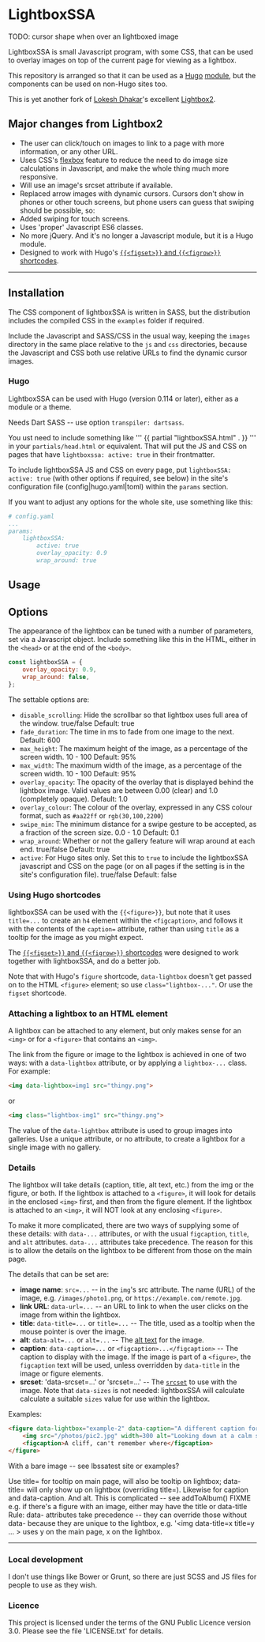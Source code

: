 # LightboxSSA

TODO: cursor shape when over an lightboxed image

LightboxSSA is small Javascript program, with some CSS, that can be used to overlay images on top of the current page for viewing as a lightbox.

This repository is arranged so that it can be used as a [Hugo](https://gohugo.io/) [module](https://gohugo.io/hugo-modules/use-modules/), but the components can be used on non-Hugo sites too.

This is yet another fork of 
[Lokesh Dhakar](http://www.lokeshdhakar.com)'s excellent [Lightbox2](https://github.com/lokesh/lightbox2).

## Major changes from Lightbox2

* The user can click/touch on images to link to a page with more information, or any other URL.
* Uses CSS's [flexbox](https://css-tricks.com/snippets/css/a-guide-to-flexbox/) feature to reduce the need to do image size calculations in Javascript,
  and make the whole thing much more responsive.
* Will use an image's srcset attribute if available.
* Replaced arrow images with dynamic cursors.  Cursors don't show in phones or other
  touch screens, but phone users can guess that swiping should be possible, so:
* Added swiping for touch screens.
* Uses 'proper' Javascript ES6 classes.
* No more jQuery.  And it's no longer a Javascript module, but it is a Hugo module.
* Designed to work with Hugo's [`{{<figset>}}` and `{{<figrow>}}` shortcodes](https://github.com/StarsoftAnalysis/figset).

---

## Installation

The CSS component of lightboxSSA is written in SASS, but the distribution includes the compiled CSS in the `examples` folder
if required.

Include the Javascript and SASS/CSS in the usual way, keeping the `images` directory in the same
place relative to the `js` and `css` directories, because the Javascript and CSS both use relative URLs to find the 
dynamic cursor images.

### Hugo

LightboxSSA can be used with Hugo (version 0.114 or later), either as a module or a theme.

Needs Dart SASS -- use option `transpiler: dartsass`.

You ust need to include something like
'''
{{ partial "lightboxSSA.html" . }}
'''
in your `partials/head.html` or equivalent.
That will put the JS and CSS on pages
that have `lightboxssa: active: true` in their frontmatter.

To include lightboxSSA JS and CSS on every page,
put
`lightboxSSA: active: true`
(with other options if required, see below)
in the site's configuration file (config|hugo.yaml|toml) 
within the `params` section.

If you want to adjust any options for the whole site, use something like this:
```yaml
# config.yaml
...
params:
    lightboxSSA: 
        active: true
        overlay_opacity: 0.9
        wrap_around: true
```

## Usage

## Options

The appearance of the lightbox can be tuned with a number of parameters, set via a Javascript object.  Include something
like this in the HTML, either in the `<head>` or at the end of the `<body>`.

```javascript
const lightboxSSA = {
    overlay_opacity: 0.9,
	wrap_around: false,
};
```

The settable options are:

* `disable_scrolling`: Hide the scrollbar so that lightbox uses full area of the window. true/false  Default: true
* `fade_duration`: The time in ms to fade from one image to the next.  Default: 600
* `max_height`: The maximum height of the image, as a percentage of the screen width. 10 - 100 Default: 95%
* `max_width`: The maximum width of the image, as a percentage of the screen width. 10 - 100  Default: 95%
* `overlay_opacity`: The opacity of the overlay that is displayed behind the lightbox image.  Valid values are between 0.00 (clear) and 1.0 (completely opaque).  Default: 1.0
* `overlay_colour`: The colour of the overlay, expressed in any CSS colour format, such as `#aa22ff` or `rgb(30,100,2200`)
* `swipe_min`: The minimum distance for a swipe gesture to be accepted, as a fraction of the screen size.  0.0 - 1.0  Default: 0.1
* `wrap_around`: Whether or not the gallery feature will wrap around at each end. true/false  Default: true
* `active`: For Hugo sites only.  Set this to `true` to include the lightboxSSA javascript and CSS on the page (or on all pages if
the setting is in the site's configuration file).  true/false  Default: false

### Using Hugo shortcodes

lightboxSSA can be used with the `{{<figure>}}`, but note that it uses `title=...` to create an `h4` element within the `<figcaption>`, and follows it
with the contents of the `caption=` attribute, rather than using `title` as a tooltip for the image as you might expect.

The [`{{<figset>}}` and `{{<figrow>}}` shortcodes](https://github.com/StarsoftAnalysis/figset) were designed to work together with lightboxSSA, and do a better job.

Note that with Hugo's `figure` shortcode, `data-lightbox` doesn't get passed on to the HTML `<figure>` element; so use `class="lightbox-..."`.
Or use the `figset` shortcode.

### Attaching a lightbox to an HTML element

A lightbox can be attached to any element, but only makes sense for an `<img>` or for a `<figure>` that contains an `<img>`.

The link from the figure or image to the lightbox is achieved in one of two ways: with a `data-lightbox` attribute, or by
applying a `lightbox-...` class.  For example:

```html
<img data-lightbox=img1 src="thingy.png">
```
or
```html
<img class="lightbox-img1" src="thingy.png">
```

The value of the `data-lightbox` attribute is used to group images into galleries.  Use a unique attribute,
or no attribute, to create a lightbox for a single image with no gallery.

### Details 
The lightbox will take details (caption, title, alt text, etc.) from the img or the figure, or both.  If the lightbox is attached
to a `<figure>`, it will look for details in the enclosed `<img>` first, and then from the figure element.  If the lightbox is attached
to an `<img>`, it will NOT look at any enclosing `<figure>`.

To make it more complicated, there are two ways of supplying some of these details: with `data-...` attributes, or with the usual
`figcaption`, `title`, and `alt` attributes.  `data-...` attributes take precedence.  The reason for this is to allow
the details on the lightbox to be different from those on the main page.  

The details that can be set are:

* **image name**: `src=...` -- in the `img`'s src attribute.  The name (URL) of the image, e.g. `/images/photo1.png`, or `https://example.com/remote.jpg`.
* **link URL**: `data-url=...` -- an URL to link to when the user clicks on the image from within the lightbox.
* **title**: `data-title=...` or `title=...` -- The title, used as a tooltip when the mouse pointer is over the image.
* **alt**: `data-alt=...` or `alt=...` -- The [alt text](https://en.wikipedia.org/wiki/Alt_attribute) for the image.
* **caption**: `data-caption=...` or `<figcaption>...</figcaption>` -- The caption to display with the image.  If the image is part
of a `<figure>`, the `figcaption` text will be used, unless overridden by `data-title` in the image or figure elements. 
* **srcset**: 'data-srcset=...' or 'srcset=...' -- The [`srcset`](https://developer.mozilla.org/en-US/docs/Web/API/HTMLImageElement/srcset) to use with the image.
Note that `data-sizes` is not needed: lightboxSSA will calculate calculate a suitable `sizes` value for use within the lightbox.  


Examples:
```html
<figure data-lightbox="example-2" data-caption="A different caption for the light box" data-title="Lightbox-only title">
    <img src="/photos/pic2.jpg" width=300 alt="Looking down at a calm sea from the top of a chalk cliff">
    <figcaption>A cliff, can't remember where</figcaption>
</figure>
```

With a bare image -- see lbssatest site or examples?

Use title= for tooltip on main page, will also be tooltip on lightbox; data-title= will only show up on lightbox (overriding title=).
Likewise for caption and data-caption.
And alt.
This is complicated -- see addToAlbum()   FIXME   e.g. if there's a figure with an image, either may have the title or data-title 
Rule: data- attributes take precedence -- they can override those without data- because they are unique to the lightbox, 
e.g. '<img data-title=x title=y ... >  uses y on the main page, x on the lightbox.

---

### Local development

I don't use things like Bower or Grunt, so there are just SCSS and JS files for people to use as they wish.

### Licence

This project is licensed under the terms of the GNU Public Licence version 3.0.  Please see
the file 'LICENSE.txt' for details.

